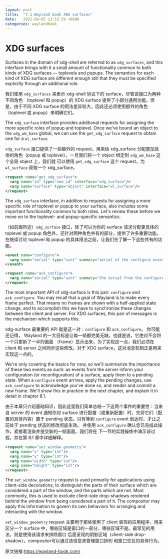 ```yaml
---
layout: post
title:  "7.1 Wayland book XDG surfaces"
date:   2022-08-05 13:52:29 +0800
categories: waylandbook
---
```

# XDG surfaces

Surfaces in the domain of xdg-shell are referred to as `xdg_surfaces`, and this
interface brings with it a small amount of functionality common to both kinds of
XDG surfaces &mdash; toplevels and popups. The semantics for each kind of XDG
surface are different enough still that they must be specified explicitly
through an additional role.

我们使用 `xdg_surfaces` 来表示 xdg-shell 协议下的 surface，尽管该接口为两种不同角色
（toplevel 和 popup）的 XDG surface 提供了小部分通用功能。但是，由于不同 XDG surface
的用法差异较大，因此还必须使用额外的角色（toplevel 或 popup）来明确它们。

The `xdg_surface` interface provides additional requests for assigning the more
specific roles of popup and toplevel. Once we've bound an object to the
`xdg_wm_base` global, we can use the `get_xdg_surface` request to obtain one for
a `wl_surface`.

`xdg_surface` 接口提供了一些额外的 request，用来给 xdg_surface 分配更加具体的角色（popup 
或 toplevel）。一旦我们将一个 object 绑定到 `xdg_wm_base` 这个全局 object 上，我们就
可以使用 `get_xdg_surface` 这个 request，为 `wl_surface` 获取一个 xdg_surface。

```xml
<request name="get_xdg_surface">
  <arg name="id" type="new_id" interface="xdg_surface"/>
  <arg name="surface" type="object" interface="wl_surface"/>
</request>
```

The `xdg_surface` interface, in addition to requests for assigning a more
specific role of toplevel or popup to your surface, also includes some important
functionality common to both roles. Let's review these before we move on to the
toplevel- and popup-specific semantics.

（如前面所述）`xdg_surface` 接口，除了可以为你的 surface 请求分配更具体的 toplevel
或 popup 角色外，还针对两种角色共有的部分，提供了许多重要功能。在继续讨论 toplevel
和 popup 的具体用法之前，让我们先了解一下这些共有的功能。

```xml
<event name="configure">
  <arg name="serial" type="uint" summary="serial of the configure event"/>
</event>

<request name="ack_configure">
  <arg name="serial" type="uint" summary="the serial from the configure event"/>
</request>
```

The most important API of xdg-surface is this pair: `configure` and
`ack_configure`. You may recall that a goal of Wayland is to make every frame
perfect. That means no frames are shown with a half-applied state change, and to
accomplish this we have to synchronize these changes between the client and
server. For XDG surfaces, this pair of messages is the mechanism which supports
this.

xdg-surface 最重要的 API 就是这一对：`configure` 和 `ack_configure`。 你可能还记得，
Wayland 的一大目标是让每一帧都完美无缺。也就是说，它绝对不会将一个只更新了一半的画面
（frame）显示出来，为了实现这一点，我们必须在 client 和 server 之间同步这些修改。对于
XDG surface，这对消息机制正是用来实现这一点的。

We're only covering the basics for now, so we'll summarize the importance of
these two events as such: as events from the server inform your configuration
(or reconfiguration) of a surface, apply them to a pending state. When a
`configure` event arrives, apply the pending changes, use `ack_configure` to
acknowledge you've done so, and render and commit a new frame. We'll show this
in practice in the next chapter, and explain it in detail in chapter 8.1.

由于本章只介绍基础知识，因此这里我们简单总结一下这两个事件的重要性：当来自 server
的 event 通知你对 surface 进行配置（或重新配置）时，先将它们（配置的具体内容）置于 pending
状态。只有等到 `configure`  event 到达时，才让之前处于 pending 状态的修改彻底生效。
并使用 `ack_configure` 确认您已完成此操作，紧接着渲染并提交新的一帧画面。我们将在
下一节的实践操练中演示该过程，并在第 8.1 章中详细解释。

```xml
<request name="set_window_geometry">
  <arg name="x" type="int"/>
  <arg name="y" type="int"/>
  <arg name="width" type="int"/>
  <arg name="height" type="int"/>
</request>
```

The `set_window_geometry` request is used primarily for applications using
client-side decorations, to distinguish the parts of their surface which are
considered a part of the window, and the parts which are not. Most commonly,
this is used to exclude client-side drop-shadows rendered behind the window from
being considered a part of it. The compositor may apply this information to
govern its own behaviors for arranging and interacting with the window.

`set_window_geometry` request 主要用于那些使用了 client 装饰的应用程序，用来区分一个
surface 中，哪些区域是窗口的一部分，哪些区域不是。最常见的用法，则是使用该请求来排除窗口
后面呈现的阴影区域（client-side drop-shadow）。compositor可以通过该信息来管理窗口排列
和窗口交互的具体行为。

原文链接:https://wayland-book.com/
